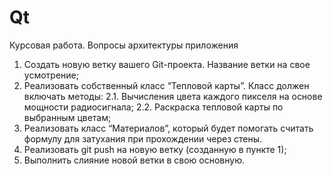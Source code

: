# Qt
Курсовая работа.
Вопросы архитектуры приложения

1. Создать новую ветку вашего Git-проекта. Название ветки на свое усмотрение;
2. Реализовать собственный класс “Тепловой карты”. Класс должен включать методы:
2.1. Вычисления цвета каждого пикселя на основе мощности радиосигнала;
2.2. Раскраска тепловой карты по выбранным цветам;
3. Реализовать класс “Материалов”, который будет помогать считать формулу для затухания при прохождении через стены.
4. Реализовать git push на новую ветку (созданную в пункте 1);
5. Выполнить слияние новой ветки в свою основную.

